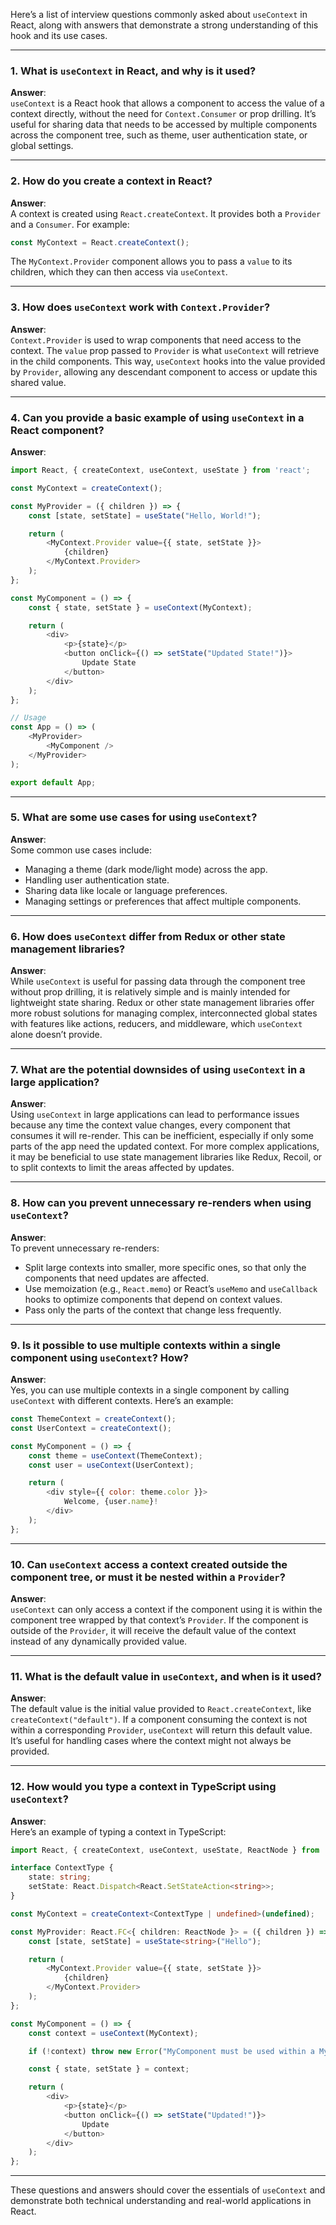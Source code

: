Here’s a list of interview questions commonly asked about `useContext` in React, along with answers that demonstrate a strong understanding of this hook and its use cases.

---

### **1. What is `useContext` in React, and why is it used?**

**Answer**:  
`useContext` is a React hook that allows a component to access the value of a context directly, without the need for `Context.Consumer` or prop drilling. It’s useful for sharing data that needs to be accessed by multiple components across the component tree, such as theme, user authentication state, or global settings.

---

### **2. How do you create a context in React?**

**Answer**:  
A context is created using `React.createContext`. It provides both a `Provider` and a `Consumer`. For example:

```javascript
const MyContext = React.createContext();
```

The `MyContext.Provider` component allows you to pass a `value` to its children, which they can then access via `useContext`.

---

### **3. How does `useContext` work with `Context.Provider`?**

**Answer**:  
`Context.Provider` is used to wrap components that need access to the context. The `value` prop passed to `Provider` is what `useContext` will retrieve in the child components. This way, `useContext` hooks into the value provided by `Provider`, allowing any descendant component to access or update this shared value.

---

### **4. Can you provide a basic example of using `useContext` in a React component?**

**Answer**:

```javascript
import React, { createContext, useContext, useState } from 'react';

const MyContext = createContext();

const MyProvider = ({ children }) => {
    const [state, setState] = useState("Hello, World!");

    return (
        <MyContext.Provider value={{ state, setState }}>
            {children}
        </MyContext.Provider>
    );
};

const MyComponent = () => {
    const { state, setState } = useContext(MyContext);

    return (
        <div>
            <p>{state}</p>
            <button onClick={() => setState("Updated State!")}>
                Update State
            </button>
        </div>
    );
};

// Usage
const App = () => (
    <MyProvider>
        <MyComponent />
    </MyProvider>
);

export default App;
```

---

### **5. What are some use cases for using `useContext`?**

**Answer**:  
Some common use cases include:
   - Managing a theme (dark mode/light mode) across the app.
   - Handling user authentication state.
   - Sharing data like locale or language preferences.
   - Managing settings or preferences that affect multiple components.

---

### **6. How does `useContext` differ from Redux or other state management libraries?**

**Answer**:  
While `useContext` is useful for passing data through the component tree without prop drilling, it is relatively simple and is mainly intended for lightweight state sharing. Redux or other state management libraries offer more robust solutions for managing complex, interconnected global states with features like actions, reducers, and middleware, which `useContext` alone doesn’t provide.

---

### **7. What are the potential downsides of using `useContext` in a large application?**

**Answer**:  
Using `useContext` in large applications can lead to performance issues because any time the context value changes, every component that consumes it will re-render. This can be inefficient, especially if only some parts of the app need the updated context. For more complex applications, it may be beneficial to use state management libraries like Redux, Recoil, or to split contexts to limit the areas affected by updates.

---

### **8. How can you prevent unnecessary re-renders when using `useContext`?**

**Answer**:  
To prevent unnecessary re-renders:
   - Split large contexts into smaller, more specific ones, so that only the components that need updates are affected.
   - Use memoization (e.g., `React.memo`) or React’s `useMemo` and `useCallback` hooks to optimize components that depend on context values.
   - Pass only the parts of the context that change less frequently.

---

### **9. Is it possible to use multiple contexts within a single component using `useContext`? How?**

**Answer**:  
Yes, you can use multiple contexts in a single component by calling `useContext` with different contexts. Here’s an example:

```javascript
const ThemeContext = createContext();
const UserContext = createContext();

const MyComponent = () => {
    const theme = useContext(ThemeContext);
    const user = useContext(UserContext);

    return (
        <div style={{ color: theme.color }}>
            Welcome, {user.name}!
        </div>
    );
};
```

---

### **10. Can `useContext` access a context created outside the component tree, or must it be nested within a `Provider`?**

**Answer**:  
`useContext` can only access a context if the component using it is within the component tree wrapped by that context’s `Provider`. If the component is outside of the `Provider`, it will receive the default value of the context instead of any dynamically provided value.

---

### **11. What is the default value in `useContext`, and when is it used?**

**Answer**:  
The default value is the initial value provided to `React.createContext`, like `createContext("default")`. If a component consuming the context is not within a corresponding `Provider`, `useContext` will return this default value. It’s useful for handling cases where the context might not always be provided.

---

### **12. How would you type a context in TypeScript using `useContext`?**

**Answer**:  
Here’s an example of typing a context in TypeScript:

```typescript
import React, { createContext, useContext, useState, ReactNode } from 'react';

interface ContextType {
    state: string;
    setState: React.Dispatch<React.SetStateAction<string>>;
}

const MyContext = createContext<ContextType | undefined>(undefined);

const MyProvider: React.FC<{ children: ReactNode }> = ({ children }) => {
    const [state, setState] = useState<string>("Hello");

    return (
        <MyContext.Provider value={{ state, setState }}>
            {children}
        </MyContext.Provider>
    );
};

const MyComponent = () => {
    const context = useContext(MyContext);

    if (!context) throw new Error("MyComponent must be used within a MyProvider");

    const { state, setState } = context;

    return (
        <div>
            <p>{state}</p>
            <button onClick={() => setState("Updated!")}>
                Update
            </button>
        </div>
    );
};
```

---

These questions and answers should cover the essentials of `useContext` and demonstrate both technical understanding and real-world applications in React.
